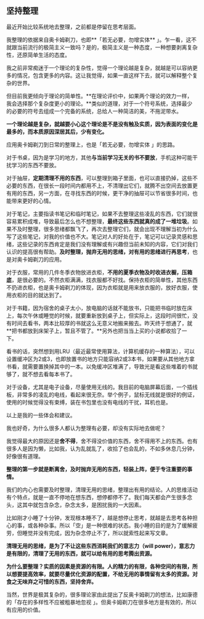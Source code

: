 ## 坚持整理

最近开始比较系统地去整理，之前都是停留在思考层面。

我整理的依据来自奥卡姆剃刀，也即**「若无必要，勿增实体** 」。乍一看，这不就跟当前流行的极简主义一致吗？是的，极简主义是一种态度，一种想要剥离复杂性，还原简单生活的态度。

我之前非常痴迷于一个理论的复杂性，觉得一个理论越是复杂，就越是可以容纳更多的情况，包含更多的内容。这让我觉得，如果一直这样下去，就可以解释整个复杂的世界。

但目前我更倾向于理论的简单性。**在理论评价中，如果两个理论的效力一样，我会选择那个复杂度更小的理论。**类似的道理，对于一个符号系统，选择最少的必要的符号去组成一个完备的系统，总给人一种简洁的美，不拖泥带水。

**一个理论越是复杂，就越要小心这个理论是不是没有触及实质，因为表面的变化是最多的，而本质原因深居其后，少有变化。**

应用奥卡姆剃刀到日常的整理上，也是「若无必要，勿增实体 」的思路。

对于书桌，因为是学习的地方，其他**与当前学习无关的书不要放**，手机这种可能干扰学习的东西不要放。

对于抽屉，**定期清理不用的东西**，可以整理到箱子里面，也可以直接扔掉，这些不必要的东西，在很长一段时间内都用不上，不清理出它们，就腾不出空间去放置更有用的东西，另一方面，在寻找东西的时候，更干净的抽屉可以节省很多时间，也能带来更好的心情。

对于笔记，主要指读书笔记和临时笔记，如果不去整理这些凌乱的东西，它们就很容易累积成堆，导致最后怎么也不想整理，**最终这些东西就真的成了一堆垃圾**。如果不及时整理，很多思绪都飘飞了，再次去整理它们，就会出现不理解当初为什么写了这些笔记，对我的价值也不大。笔记对人的好处在于，笔记可以记录灵感和思绪，这些记录的东西肯定是我们没有理解或有兴趣但当前未知的内容，它们对我们认识的提高很有帮助。**及时整理，抛弃无用的思绪，对有用的思绪进行再思考**，也是对奥卡姆剃刀的应用。

对于衣服，常用的几件冬季衣物放进衣柜，**不用的夏季衣物及时收进衣橱，压箱底**，是很必要的。不然衣柜满满，找衣服都不好找。保持衣柜的简单性，其他东西不扔进衣柜，也是奥卡姆剃刀的体现，因为衣柜就是用来放衣服的，放好衣服，使用衣柜的目的就达到了。

对于书籍，因为宿舍的桌子太小，放电脑的话就不能放书，只能把书临时放在床上，每次午休或睡觉的时候，就要重新放到桌子上，但实际上，这段时间很忙，没有时间去看书，两本比较厚的书就这么无意义地搬来搬去。昨天终于想通了，就**把书都放到床架子上，暂且不管了。**另外也把当当上买的小说都收拾了一下。

看书的话，突然想到用LRU（最近最常使用算法，计算机缓存的一种算法），可以设置缓冲区为2或3，也即放置书的地方只能容纳2或3本书，如果要从其他地方拿书看，就需要置换掉其中的一本。以免缓冲区堆满了，导致光是看这些堆着的书就够了，就不想去看每本书了。

对于设备，尤其是电子设备，尽量使用无线的。我目前的电脑屏幕后面，一个插线板，非常多的凌乱的电线，看起来很无奈。举个例子，鼠标无线就是很好的例证，使用的时候觉得没有束缚，装在书包里也没有电线的干扰，耳机也是。

以上是我的一些体会和建议。

我也好奇，为什么很多人都认为整理有必要，却没有实际地去做呢？

我觉得最大的原因还是**舍不得**，舍不得没价值的东西，舍不得用不上的东西。也有很多人是因为懒，比如我，认为乱就乱了，收拾了也会乱的，不如多休息几分钟，好像很有道理。

**整理的第一步就是断离舍，及时抛弃无用的东西，轻装上阵，便于专注重要的事情。**

我们的内心也需要及时整理，清理无用的思绪，整理出有用的结论。人的思维活动有个特点，就是一直不停地在想东西，想停都停不了。我们每天都会产生很多念头，这其中就包含杂念，杂念太多，是困扰我的一大因素。

比如刚才小睡了十分钟，发现根本睡不了，越是想停止思考，就越是去思考各种担心的事，或各种杂事。所以「空」是一种很难的状态。我小睡的目的是为了缓解疲劳，但睡觉并没有完成，因为杂念停止不了，所以就索性起来写文章。

**清理无用的思绪，是为了不让这些东西消耗我们的意志力（will power），意志力是有限的，清理了无用的东西，就可以给有用的思考腾出资源。**

**为什么要整理？实质的因素是资源的有限。人的精力的有限，各种空间的有限，所以想要提高效率，就要尽量优化资源的配置，不给无用的事情留有太多的资源。对食之无味弃之可惜的东西，坚持舍弃。**

当然，世界是极其复杂的，很多理论家由此提出了反奥卡姆剃刀的想法，比如康德的「存在的多样性不应被粗暴地忽视 」。但奥卡姆剃刀在很多地方是有效的，所以有应用的价值。

